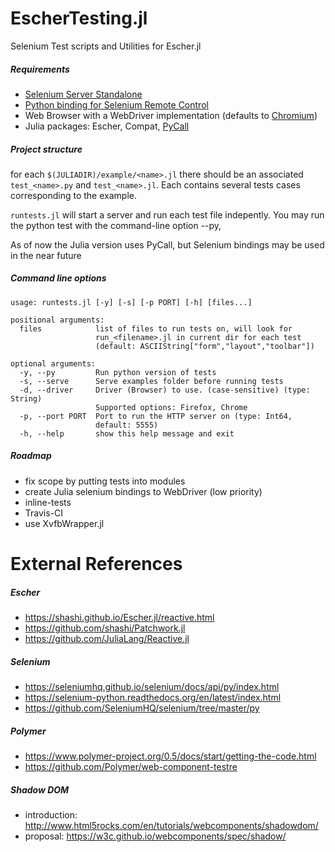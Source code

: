# EscherTesting.jl
Selenium Test scripts and Utilities for Escher.jl


##### Requirements 

* [Selenium Server Standalone](http://seleniumhq.org/)
* [Python binding for Selenium Remote Control](http://pypi.python.org/pypi/selenium)
* Web Browser with a WebDriver implementation (defaults to [Chromium](http://www.chromium.org/))
* Julia packages: Escher, Compat, [PyCall](https://github.com/stevengj/PyCall.jl)

##### Project structure

for each  ```$(JULIADIR)/example/<name>.jl``` there should be an associated ```test_<name>.py``` and ```test_<name>.jl```.  Each contains several tests cases corresponding to the example.

```runtests.jl``` will start a server and run each test file indepently. You may run the python test with the command-line option --py, 

As of now the Julia version uses PyCall, but Selenium bindings may be used in the near future

##### Command line options

```
usage: runtests.jl [-y] [-s] [-p PORT] [-h] [files...]

positional arguments:
  files            list of files to run tests on, will look for
                   run_<filename>.jl in current dir for each test
                   (default: ASCIIString["form","layout","toolbar"])

optional arguments:
  -y, --py         Run python version of tests
  -s, --serve      Serve examples folder before running tests
  -d, --driver     Driver (Browser) to use. (case-sensitive) (type: String)
                   Supported options: Firefox, Chrome
  -p, --port PORT  Port to run the HTTP server on (type: Int64,
                   default: 5555)
  -h, --help       show this help message and exit
```

##### Roadmap

* fix scope by putting tests into modules
* create Julia selenium bindings to WebDriver (low priority)
* inline-tests
* Travis-CI
* use XvfbWrapper.jl

# External References

##### Escher

* https://shashi.github.io/Escher.jl/reactive.html
* https://github.com/shashi/Patchwork.jl
* https://github.com/JuliaLang/Reactive.jl

##### Selenium

* https://seleniumhq.github.io/selenium/docs/api/py/index.html
* https://selenium-python.readthedocs.org/en/latest/index.html
* https://github.com/SeleniumHQ/selenium/tree/master/py

##### Polymer

* https://www.polymer-project.org/0.5/docs/start/getting-the-code.html
* https://github.com/Polymer/web-component-testre

##### Shadow DOM

* introduction: http://www.html5rocks.com/en/tutorials/webcomponents/shadowdom/
* proposal: https://w3c.github.io/webcomponents/spec/shadow/


